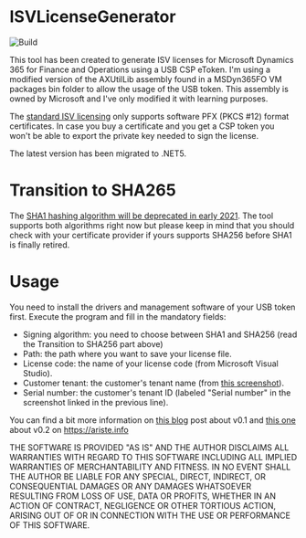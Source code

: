 # ISVLicenseGenerator

![Build](https://github.com/aariste/ISVLicenseGenerator/workflows/CI/badge.svg)

This tool has been created to generate ISV licenses for Microsoft Dynamics 365 for Finance and Operations using a USB CSP eToken. I'm using a modified version of the AXUtilLib assembly found in a MSDyn365FO VM packages bin folder to allow the usage of the USB token. This assembly is owned by Microsoft and I've only modified it with learning purposes.

The [standard ISV licensing](https://docs.microsoft.com/en-us/dynamics365/fin-ops-core/dev-itpro/dev-tools/isv-licensing#certificate-import-and-export) only supports software PFX (PKCS #12) format certificates. In case you buy a certificate and you get a CSP token you won't be able to export the private key needed to sign the license.

The latest version has been migrated to .NET5.

# Transition to SHA265
The [SHA1 hashing algorithm will be deprecated in early 2021](https://docs.microsoft.com/en-us/dynamics365/fin-ops-core/dev-itpro/get-started/removed-deprecated-features-platform-updates#isv-licenses-created-by-using-the-sha1-hashing-algorithm). The tool supports both algorithms right now but please keep in mind that you should check with your certificate provider if yours supports SHA256 before SHA1 is finally retired.

# Usage
You need to install the drivers and management software of your USB token first. Execute the program and fill in the mandatory fields:

- Signing algorithm: you need to choose between SHA1 and SHA256 (read the Transition to SHA256 part above)
- Path: the path where you want to save your license file.
- License code: the name of your license code (from Microsoft Visual Studio).
- Customer tenant: the customer's tenant name (from [this screenshot](https://docs.microsoft.com/en-us/dynamics365/fin-ops-core/dev-itpro/dev-tools/media/isv15.png)).
- Serial number: the customer's tenant ID (labeled "Serial number" in the screenshot linked in the previous line).

You can find a bit more information on [this blog](https://ariste.info/en/2019/12/create-an-isv-license-from-a-cryptographic-usb-token/) post about v0.1 and [this one](https://ariste.info/en/2020/08/isv-license-generator-sha-2-support/) about v0.2 on https://ariste.info

THE SOFTWARE IS PROVIDED "AS IS" AND THE AUTHOR DISCLAIMS ALL WARRANTIES WITH REGARD TO THIS SOFTWARE INCLUDING ALL IMPLIED WARRANTIES OF MERCHANTABILITY AND FITNESS. IN NO EVENT SHALL THE AUTHOR BE LIABLE FOR ANY SPECIAL, DIRECT, INDIRECT, OR CONSEQUENTIAL DAMAGES OR ANY DAMAGES WHATSOEVER RESULTING FROM LOSS OF USE, DATA OR PROFITS, WHETHER IN AN ACTION OF CONTRACT, NEGLIGENCE OR OTHER TORTIOUS ACTION, ARISING OUT OF OR IN CONNECTION WITH THE USE OR PERFORMANCE OF THIS SOFTWARE.
